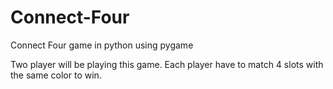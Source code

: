 # Connect-Four
Connect Four game in python using pygame

Two player will be playing this game. Each player have to match 4 slots with the same color to win.
